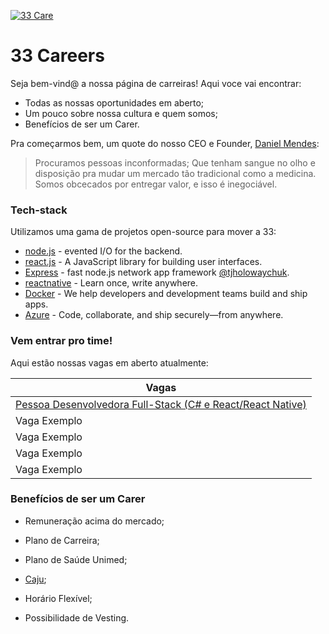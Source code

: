 [![33 Care](https://i.imgur.com/mBKhzbq.png)](https://33care.com.br)

# 33 Careers

Seja bem-vind@ a nossa página de carreiras! Aqui voce vai encontrar:

  - Todas as nossas oportunidades em aberto;
  - Um pouco sobre nossa cultura e quem somos;
  - Benefícios de ser um Carer.

Pra começarmos bem, um quote do nosso CEO e Founder, [Daniel Mendes](https://www.linkedin.com/in/danielmmendes/): 

> Procuramos pessoas inconformadas;
> Que tenham sangue no olho e disposição pra mudar um mercado tão tradicional
> como a medicina.
> Somos obcecados por entregar valor, e isso é inegociável.

### Tech-stack

Utilizamos uma gama de projetos open-source para mover a 33:

* [node.js] - evented I/O for the backend.
* [react.js] - A JavaScript library for building user interfaces.
* [Express] - fast node.js network app framework [@tjholowaychuk].
* [reactnative] - Learn once, write anywhere.
* [Docker] - We help developers and development teams build and ship apps.
* [Azure] - Code, collaborate, and ship securely—from anywhere.

### Vem entrar pro time!

Aqui estão nossas vagas em aberto atualmente:

| Vagas | 
| ------ | 
| [Pessoa Desenvolvedora Full-Stack (C# e React/React Native)] | 
| Vaga Exemplo | 
| Vaga Exemplo | 
| Vaga Exemplo | 
| Vaga Exemplo | 

### Benefícios de ser um Carer


* Remuneração acima do mercado;
* Plano de Carreira;
* Plano de Saúde Unimed;
* [Caju];
* Horário Flexível;
* Possibilidade de Vesting.


   [node.js]: <http://nodejs.org>
   [reactnative]: <https://reactnative.dev/>
   [react.js]: <https://reactjs.org>
   [Docker]: <https://www.docker.com/>
   [Azure]: <https://azure.microsoft.com/>
   [@tjholowaychuk]: <http://twitter.com/tjholowaychuk>
   [express]: <http://expressjs.com>
   [Caju]: <https://www.caju.com.br/>
   
   
   [Pessoa Desenvolvedora Full-Stack (C# e React/React Native)]: <https://bit.ly/33fullstack>
   [Vaga]: <https://bit.ly/vaga2>
   
   

   [PlDb]: <https://github.com/joemccann/dillinger/tree/master/plugins/dropbox/README.md>
   [PlGh]: <https://github.com/joemccann/dillinger/tree/master/plugins/github/README.md>
   [PlGd]: <https://github.com/joemccann/dillinger/tree/master/plugins/googledrive/README.md>
   [PlOd]: <https://github.com/joemccann/dillinger/tree/master/plugins/onedrive/README.md>
   [PlMe]: <https://github.com/joemccann/dillinger/tree/master/plugins/medium/README.md>
   [PlGa]: <https://github.com/RahulHP/dillinger/blob/master/plugins/googleanalytics/README.md>
